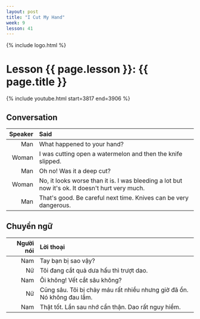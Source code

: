 ```yaml
---
layout: post
title: "I Cut My Hand"
week: 9
lesson: 41
---
```

{% include logo.html %}
  
# Lesson {{ page.lesson }}: {{ page.title }}

{% include youtube.html start=3817 end=3906 %}

## Conversation

Speaker | Said
---: | :---
Man | What happened to your hand?
Woman | I was cutting open a watermelon and then the knife slipped.
Man | Oh no! Was it a deep cut?
Woman | No, it looks worse than it is. I was bleeding a lot but now it's ok. It doesn't hurt very much.
Man | That's good. Be careful next time. Knives can be very dangerous.

## Chuyển ngữ

Người nói | Lời thoại
---: | :---
Nam | Tay bạn bị sao vậy?
Nữ | Tôi đang cắt quả dưa hấu thì trượt dao.
Nam | Ôi không! Vết cắt sâu không?
Nữ | Cũng sâu. Tôi bị chảy máu rất nhiều nhưng giờ đã ổn. Nó không đau lắm.
Nam | Thật tốt. Lần sau nhớ cẩn thận. Dao rất nguy hiểm.
